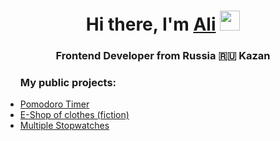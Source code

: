 <h1 align="center">Hi there, I'm <a href="#" target="_blank">Ali</a> 
<img src="https://github.com/blackcater/blackcater/raw/main/images/Hi.gif" height="32"/></h1>
<h3 align="center">Frontend Developer from Russia 🇷🇺 Kazan</h3>
<ul>
  <h3>My public projects:</h3>
  <li><a href="https://0tka3.github.io/Pomodoro/">Pomodoro Timer</a></li>
  <li><a href="https://0tka3.github.io/shopping/">E-Shop of clothes (fiction)</a></li>
  <li><a href="https:/0tka3.github.io/Stopwatch/">Multiple Stopwatches</a></li>
</ul>
